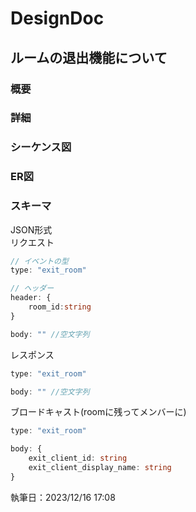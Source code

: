 # DesignDoc

## ルームの退出機能について

### 概要

### 詳細

### シーケンス図

### ER図

### スキーマ
JSON形式  
リクエスト
```typescript
// イベントの型
type: "exit_room" 

// ヘッダー
header: {
    room_id:string
}

body: "" //空文字列
```

レスポンス
```typescript
type: "exit_room"

body: "" //空文字列
```

ブロードキャスト(roomに残ってメンバーに)
```typescript
type: "exit_room"

body: {
    exit_client_id: string
    exit_client_display_name: string
}
```

執筆日：2023/12/16 17:08
